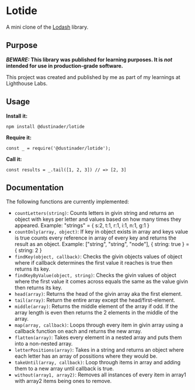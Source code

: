 # Lotide

A mini clone of the [Lodash](https://lodash.com) library.

## Purpose

**_BEWARE:_ This library was published for learning purposes. It is _not_ intended for use in production-grade software.**

This project was created and published by me as part of my learnings at Lighthouse Labs. 

## Usage

**Install it:**

`npm install @dustinader/lotide`

**Require it:**

`const _ = require('@dustinader/lotide');`

**Call it:**

`const results = _.tail([1, 2, 3]) // => [2, 3]`

## Documentation

The following functions are currently implemented:

* `countLetters(string)`: Counts letters in givin string and returns an object with keys per letter and values based on how many times they appeared. Example: "strings" = { s:2, t:1, r:1, i:1, n:1, g:1 }
* `countOnly(array, object)`: If key in object exists in array and keys value is true counts every reference in array of every key and returns the result as an object. 
Example: ["string", "string", "node"], { string: true } = { string: 2 }
* `findKey(object, callback)`: Checks the givin objects values of object where if callback determines the first value it reaches is true then returns its key.
* `findKeyByValue(object, string)`: Checks the givin values of object where the first value it comes across equals the same as the value givin then returns its key.
* `head(array)`: Returns the head of the givin array aka the first element.
* `tail(array)`: Return the entire array except the head/first-element.
* `middle(array)`: Returns the middle element of the array if odd. If the array length is even then returns the 2 elements in the middle of the array.
* `map(array, callback)`: Loops through every item in givin array using a callback function on each and returns the new array.
* `flatten(array)`: Takes every element in a nested array and puts them into a non-nested array.
* `letterPositions(array)`: Takes in a string and returns an object where each letter has an array of possitions where they would be.
* `takeUntil(array, callback)`: Loop through items in array and adding them to a new array until callback is true.
* `without(array1, array2)`: Removes all instances of every item in array1 with array2 items being ones to remove.